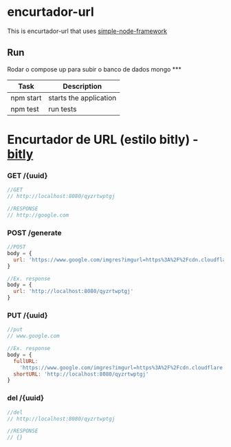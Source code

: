 # encurtador-url

This is encurtador-url that uses [simple-node-framework](https://github.com/diogolmenezes/simple-node-framework)

## Run

Rodar o compose up para subir o banco de dados mongo \*\*\*

| Task      | Description            |
| --------- | ---------------------- |
| npm start | starts the application |
| npm test  | run tests              |

# Encurtador de URL (estilo bitly) - [bitly](https://bitly.com/)

### GET /{uuid}

```js
//GET
// http://localhost:8080/qyzrtwptgj

//RESPONSE
// http://google.com
```

### POST /generate

```js
//POST
body = {
  url: 'https://www.google.com/imgres?imgurl=https%3A%2F%2Fcdn.cloudflare.steamstatic.com%2Fsteam%2Fapps%2F1092300%2Fss_d6d81ad77f40ab58aaf7f636f9b4fadefc658b94.1920x1080.jpg%3Ft%3D1577170099&imgrefurl=https%3A%2F%2Fstore.steampowered.com%2Fapp%2F1092300%2FDrone_Racer%2F%3Fl%3Dbrazilian&tbnid=iycFgSi3GX2-bM&vet=12ahUKEwjQ17De_uL8AhVrLLkGHYgAA2YQMygsegUIARCxAw..i&docid=2_FsbHDUb66p5M&w=1920&h=1080&itg=1&q=drone%20racer&ved=2ahUKEwjQ17De_uL8AhVrLLkGHYgAA2YQMygsegUIARCxAw'
}

//Ex. response
body = {
  url: 'http://localhost:8080/qyzrtwptgj'
}
```

### PUT /{uuid}

```js
//put
// www.google.com

//Ex. response
body = {
  fullURL:
    'https://www.google.com/imgres?imgurl=https%3A%2F%2Fcdn.cloudflare.steamstatic.com%2Fsteam%2Fapps%2F1092300%2Fss_d6d81ad77f40ab58aaf7f636f9b4fadefc658b94.1920x1080.jpg%3Ft%3D1577170099&imgrefurl=https%3A%2F%2Fstore.steampowered.com%2Fapp%2F1092300%2FDrone_Racer%2F%3Fl%3Dbrazilian&tbnid=iycFgSi3GX2-bM&vet=12ahUKEwjQ17De_uL8AhVrLLkGHYgAA2YQMygsegUIARCxAw..i&docid=2_FsbHDUb66p5M&w=1920&h=1080&itg=1&q=drone%20racer&ved=2ahUKEwjQ17De_uL8AhVrLLkGHYgAA2YQMygsegUIARCxAw',
  shortURL: 'http://localhost:8080/qyzrtwptgj'
}
```

### del /{uuid}

```js
//del
// http://localhost:8080/qyzrtwptgj

//RESPONSE
// {}
```
